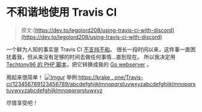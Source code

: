 # 不和谐地使用 Travis CI

> 原文:[https://dev.to/legolord208/using-travis-ci-with-discord](https://dev.to/legolord208/using-travis-ci-with-discord)

一个鲜为人知的事实是 Travis CI [不支持不和](https://github.com/travis-ci/travis-tasks/pull/71)。
很长一段时间以来，这件事一直困扰着我，但从来没有足够的时间去做任何事情...直到现在。
所以我决定用 [Techtony96 的 PHP 脚本](https://github.com/Techtony96/TravisCI-Webhooks/)，把它转换成我的 [Go webserver](https://legolord208.github.io/krakeone/) 。

用起来很简单！
[![Imgur](../Images/d458766474ddbd85a4c1716a76d27b81.png)](https://res.cloudinary.com/practicaldev/image/fetch/s--RYtGM7Na--/c_limit%2Cf_auto%2Cfl_progressive%2Cq_auto%2Cw_880/http://i.imgur.com/QNSWghp.png) 
举例:[https://krake . one/Travis-ci/123456789123456789/abcdefghijklmnopqrstuvwxyzabcdefghijklmnopqrstuvwxyzabcdefghijklmnopqrqrstuwxyz](https://krake.one/travis-ci/123456789123456789/abcdefghijklmnopqrstuvwxyzabcdefghijklmnopqrstuvwxyzabcdefghijklmnopqrstuvwxyz)

尽情享受吧！
